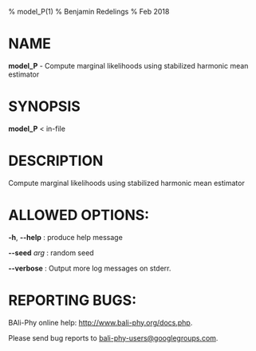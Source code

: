 % model_P(1)
% Benjamin Redelings
% Feb 2018

# NAME

**model_P** - Compute marginal likelihoods using stabilized harmonic mean estimator

# SYNOPSIS

**model_P** < in-file

# DESCRIPTION

Compute marginal likelihoods using stabilized harmonic mean estimator

# ALLOWED OPTIONS:
**-h**, **--help**
: produce help message

**--seed** _arg_
: random seed

**--verbose**
: Output more log messages on stderr.


# REPORTING BUGS:
 BAli-Phy online help: <http://www.bali-phy.org/docs.php>.

Please send bug reports to <bali-phy-users@googlegroups.com>.

